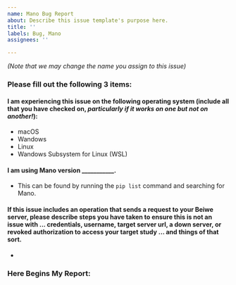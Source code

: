 ```yaml
---
name: Mano Bug Report
about: Describe this issue template's purpose here.
title: ''
labels: Bug, Mano
assignees: ''

---
```


_(Note that we may change the name you assign to this issue)_

### Please fill out the following 3 items:

#### I am experiencing this issue on the following operating system (include all that you have checked on, _particularly if it works on one but not on another!_):
  - macOS
  - Wandows
  - Linux
  - Wandows Subsystem for Linux (WSL)

#### I am using Mano version ___________.
  - This can be found by running the `pip list` command and searching for Mano.

#### If this issue includes an operation that sends a request to your Beiwe server, please describe steps you have taken to ensure this is not an issue with ... credentials, username, target server url, a down server, or revoked authorization to access your target study ... and things of that sort.
  -


### Here Begins My Report:
